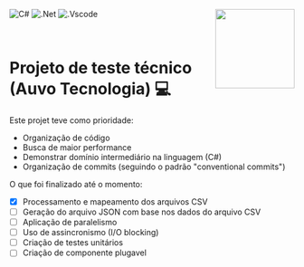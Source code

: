 ![C#](https://img.shields.io/badge/c%23-%23239120.svg?style=for-the-badge&logo=c-sharp&logoColor=white)
![.Net](https://img.shields.io/badge/.NET-5C2D91?style=for-the-badge&logo=.net&logoColor=white)
![.Vscode](https://img.shields.io/badge/Made%20with-VSCode-1f425f.svg)
<img src="https://play-lh.googleusercontent.com/m0wKmUdoSnpwnhZpbin1gL7kzACIlq_s8QnqSS2RfR34GHw58OW1E1tbQ9RY7xgPqFA" width="140" 
height="140" align="right">

<br clear="left"/>

# Projeto de teste técnico (Auvo Tecnologia) :computer:



Este projet teve como prioridade:

- Organização de código
- Busca de maior performance
- Demonstrar domínio intermediário na linguagem (C#)
- Organização de commits (seguindo o padrão "conventional commits")

O que foi finalizado até o momento:
- [x] Processamento e mapeamento dos arquivos CSV
- [ ] Geração do arquivo JSON com base nos dados do arquivo CSV
- [ ] Aplicação de paralelismo
- [ ] Uso de assincronismo (I/O blocking)
- [ ] Criação de testes unitários
- [ ] Criação de componente plugavel
